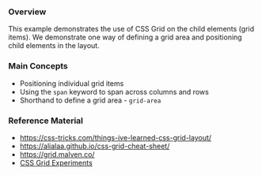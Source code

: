 ### Overview

This example demonstrates the use of CSS Grid on the child elements (grid items). We demonstrate one way of defining a grid area and positioning child elements in the layout.

### Main Concepts

- Positioning individual grid items
- Using the `span` keyword to span across columns and rows
- Shorthand to define a grid area - `grid-area`

### Reference Material

- https://css-tricks.com/things-ive-learned-css-grid-layout/
- https://alialaa.github.io/css-grid-cheat-sheet/
- https://grid.malven.co/
- [CSS Grid Experiments](https://codepen.io/collection/DQvYpQ/)
